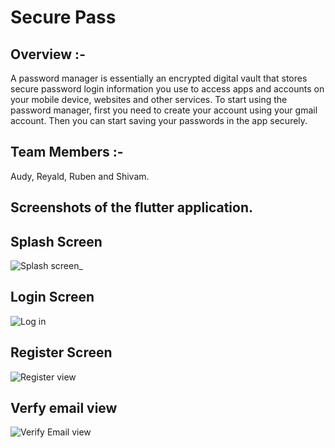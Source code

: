 # Secure Pass

## Overview :-
A password manager is essentially an encrypted digital vault that stores secure password login
information you use to access apps and accounts on your mobile device, websites and other
services.
To start using the password manager, first you need to create your account using your gmail
account. Then you can start saving your passwords in the app securely.

## Team Members :-
Audy, Reyald, Ruben and Shivam.

## Screenshots of the flutter application.

## Splash Screen
![Splash screen_](https://github.com/RubenFalcao14/Secure_Pass/assets/79042516/570dcec9-70e9-4297-9e1b-3eb34e9d0341)

## Login Screen
![Log in](https://github.com/RubenFalcao14/Secure_Pass/assets/79042516/dbb2224c-17b6-42fb-b242-33ca97bc5d70)

## Register Screen
![Register view](https://github.com/RubenFalcao14/Secure_Pass/assets/79042516/fccc633d-a23a-41f2-a568-69442ab1a0f0)

## Verfy email view
![Verify Email view](https://github.com/RubenFalcao14/Secure_Pass/assets/79042516/5f8471e1-fffd-412d-b51f-fa84e6d331e9)
